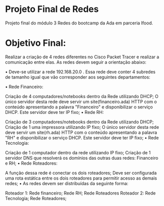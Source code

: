 # Projeto Final de Redes
Projeto final do módulo 3 Redes do bootcamp da Ada em parceria Ifood.

# Objetivo Final:
Realizar a criação de 4 redes diferentes no Cisco Packet Tracer e realizar a comunicação entre elas. As redes devem seguir a orientação abaixo:

• Deve-se utilizar a rede 192.168.20.0 . Essa rede deve conter 4 subredes de tamanho igual que vão corresponder aos seguintes departamentos:

• Rede Financeiro:

Criação de 4 computadores/notebooks dentro da Rede utilizando DHCP;
O único servidor desta rede deve servir um site(financeiro.ada) HTTP com o conteúdo apresentando a palavra "Financeiro" e disponibilizar o serviço DHCP. Este servidor deve ter IP fixo;
• Rede RH:

Criação de 3 computadores/notebooks dentro da Rede utilizando DHCP;
Criação de 1 uma impressora utilizando IP fixo; O único servidor desta rede deve servir um site(rh.ada) HTTP com o conteúdo apresentando a palavra "RH" e disponibilizar o serviço DHCP. Este servidor deve ter IP fixo;
• Rede Tecnologia:

Criação de 1 computador dentro da rede utilizando IP fixo;
Criação de 1 servidor DNS que resolverá os domínios das outras duas redes: Financeiro e RH;
• Rede Roteadores:

A função dessa rede é conectar os dois roteadores;
Deve ser configurada uma rota estática entre os dois roteadores para permitir acesso as demais redes;
• As redes devem ser distribuídas da seguinte forma:

Roteador 1:
Rede financeiro;
Rede RH;
Rede Roteadores
Roteador 2:
Rede Tecnologia;
Rede Roteadores;
